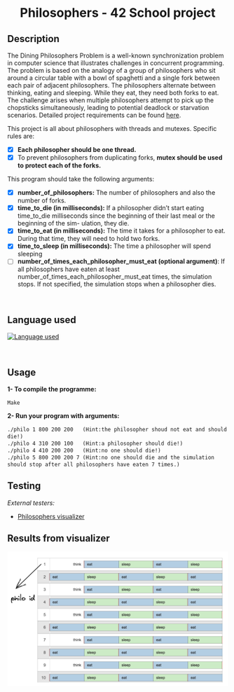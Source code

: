 # <center>Philosophers - 42 School project</center>

## Description

The Dining Philosophers Problem is a well-known synchronization problem in computer science that illustrates challenges in concurrent programming. The problem is based on the analogy of a group of philosophers who sit around a circular table with a bowl of spaghetti and a single fork between each pair of adjacent philosophers. The philosophers alternate between thinking, eating and sleeping. While they eat, they need both forks to eat. The challenge arises when multiple philosophers attempt to pick up the chopsticks simultaneously, leading to potential deadlock or starvation scenarios. Detailed project requirements can be found [here](Philosophers.pdf).

This project is all about philosophers with threads and mutexes. Specific rules are:
- [x] **Each philosopher should be one thread.**
- [x] To prevent philosophers from duplicating forks, **mutex should be used to protect each of the forks.**

This program should take the following arguments:
- [x] **number_of_philosophers:** The number of philosophers and also the number of forks.
- [x] **time_to_die (in milliseconds):** If a philosopher didn’t start eating time_to_die milliseconds since the beginning of their last meal or the beginning of the sim- ulation, they die.
- [x] **time_to_eat (in milliseconds):** The time it takes for a philosopher to eat. During that time, they will need to hold two forks.
- [x] **time_to_sleep (in milliseconds):** The time a philosopher will spend sleeping
- [ ] **number_of_times_each_philosopher_must_eat (optional argument)**: If all philosophers have eaten at least number_of_times_each_philosopher_must_eat times, the simulation stops. If not specified, the simulation stops when a philosopher dies.

<br>

## Language used
[![Language used](https://skills.thijs.gg/icons?i=c)](https://skills.thijs.gg)

<br>

## Usage
**1- To compile the programme:**

    Make

**2- Run your program with arguments:**

	./philo 1 800 200 200   (Hint:the philosopher shoud not eat and should die!)
	./philo 4 310 200 100   (Hint:a philosopher should die!)
    ./philo 4 410 200 200   (Hint:no one should die!)
	./philo 5 800 200 200 7 (Hint:no one should die and the simulation should stop after all philosophers have eaten 7 times.)

## Testing

*External testers:*

+ [Philosophers visualizer](https://nafuka11.github.io/philosophers-visualizer/)

## Results from visualizer

![Visulization](images/visualizer.png)
